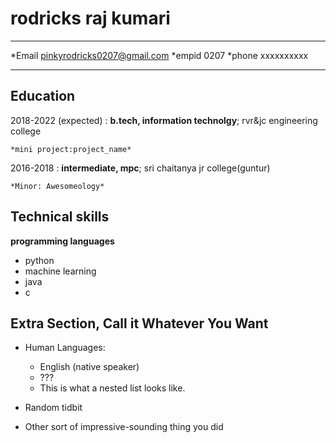 rodricks raj kumari
============

-------------------     ----------------------------
*Email                      pinkyrodricks0207@gmail.com
*empid                         0207
*phone                         xxxxxxxxxx
-------------------     ----------------------------

Education
---------

2018-2022 (expected)
:   **b.tech, information technolgy**; rvr&jc engineering college

    *mini project:project_name*

2016-2018
:   **intermediate, mpc**; sri chaitanya jr college(guntur)

    *Minor: Awesomeology*



Technical skills
--------------------

**programming languages**
* python
* machine learning
* java
* c



Extra Section, Call it Whatever You Want
----------------------------------------

* Human Languages:

     * English (native speaker)
     * ???
     * This is what a nested list looks like.

* Random tidbit

* Other sort of impressive-sounding thing you did
